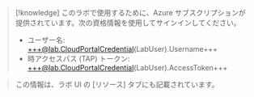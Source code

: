 >[!knowledge] このラボで使用するために、Azure サブスクリプションが提供されています。次の資格情報を使用してサインインしてください。
> - ユーザー名: +++@lab.CloudPortalCredential(LabUser).Username+++  
> - 時アクセスパス (TAP) トークン: +++@lab.CloudPortalCredential(LabUser).AccessToken+++  
>

>この情報は、ラボ UI の [リソース] タブにも記載されています。

